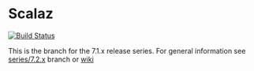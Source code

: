 # Scalaz

[![Build Status](https://secure.travis-ci.org/scalaz/scalaz.png?branch=series/7.1.x)](http://travis-ci.org/scalaz/scalaz)

This is the branch for the 7.1.x release series. For general information see [series/7.2.x](https://github.com/scalaz/scalaz/tree/series/7.2.x) branch or [wiki](https://github.com/scalaz/scalaz/wiki)
